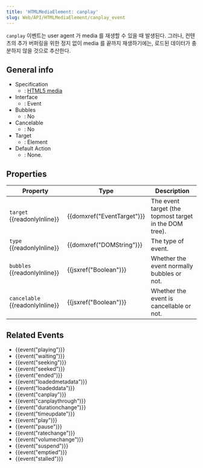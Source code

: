 ```yaml
---
title: 'HTMLMediaElement: canplay'
slug: Web/API/HTMLMediaElement/canplay_event
---
```

`canplay` 이벤트는 user agent 가 media 를 재생할 수 있을 때 발생된다. 그러나, 컨텐츠의 추가 버퍼링을 위한 정지 없이 media 를 끝까지 재생하기에는, 로드된 데이터가 충분하지 않을 것으로 추산한다.

## General info

- Specification
  - : [HTML5 media](http://www.whatwg.org/specs/web-apps/current-work/multipage/the-video-element.html#event-media-canplay)
- Interface
  - : Event
- Bubbles
  - : No
- Cancelable
  - : No
- Target
  - : Element
- Default Action
  - : None.

## Properties

| Property                              | Type                                 | Description                                            |
| ------------------------------------- | ------------------------------------ | ------------------------------------------------------ |
| `target` {{readonlyInline}}     | {{domxref("EventTarget")}} | The event target (the topmost target in the DOM tree). |
| `type` {{readonlyInline}}       | {{domxref("DOMString")}}     | The type of event.                                     |
| `bubbles` {{readonlyInline}}    | {{jsxref("Boolean")}}         | Whether the event normally bubbles or not.             |
| `cancelable` {{readonlyInline}} | {{jsxref("Boolean")}}         | Whether the event is cancellable or not.               |

## Related Events

- {{event("playing")}}
- {{event("waiting")}}
- {{event("seeking")}}
- {{event("seeked")}}
- {{event("ended")}}
- {{event("loadedmetadata")}}
- {{event("loadeddata")}}
- {{event("canplay")}}
- {{event("canplaythrough")}}
- {{event("durationchange")}}
- {{event("timeupdate")}}
- {{event("play")}}
- {{event("pause")}}
- {{event("ratechange")}}
- {{event("volumechange")}}
- {{event("suspend")}}
- {{event("emptied")}}
- {{event("stalled")}}
